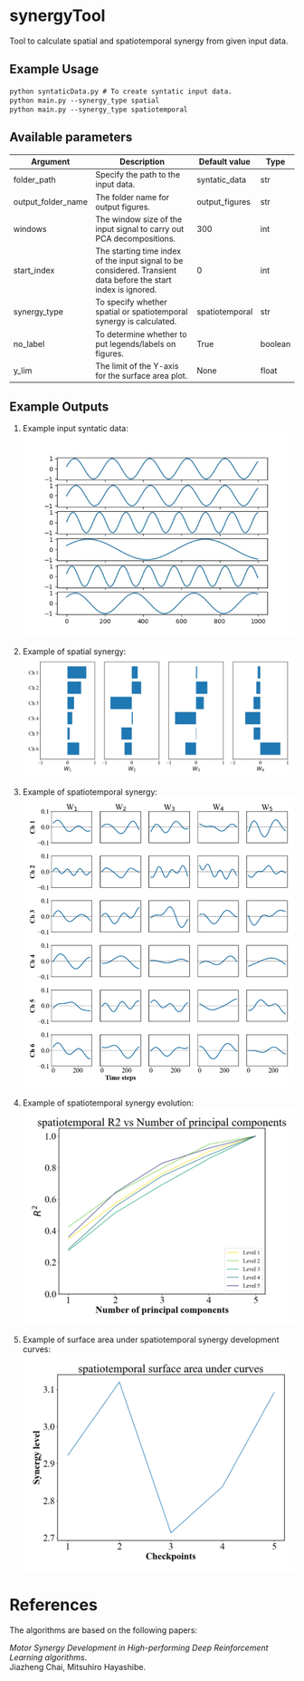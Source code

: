 # synergyTool
Tool to calculate spatial and spatiotemporal synergy from given input data.


## Example Usage

```
python syntaticData.py # To create syntatic input data.
python main.py --synergy_type spatial
python main.py --synergy_type spatiotemporal 
```
## Available parameters


| Argument | Description | Default&nbsp;value | Type |
| -------- | ----------- | ------------------ | ---- |
| folder_path | Specify the path to the input data. | syntatic_data | str |
| output_folder_name | The folder name for output figures.  | output_figures | str |
| windows | The window size of the input signal to carry out PCA decompositions.| 300 | int |
| start_index | The starting time index of the input signal to be considered. Transient data before the start index is ignored. | 0 | int |
| synergy_type | To specify whether spatial or spatiotemporal synergy is calculated. | spatiotemporal | str |
| no_label |  To determine whether to put legends/labels on figures. | True | boolean |
| y_lim |  The limit of the Y-axis for the surface area plot. | None | float |


## Example Outputs
1) Example input syntatic data:
![plot](./example_figures/example_signals.jpg)

2) Example of spatial synergy:
![plot](./example_figures/PCA_components_4.jpg)
   
3) Example of spatiotemporal synergy:
![plot](./example_figures/PCA_components_5.jpg)
   
4) Example of spatiotemporal synergy evolution:
![plot](./example_figures/syntatic_data_spatiotemporal_synergy_windows_300_start_0_labeled.png)
   
5) Example of surface area under spatiotemporal synergy development curves:
![plot](./example_figures/syntatic_data_spatiotemporal_synergy_level_windows_300_start_0.png)
   

# References
The algorithms are based on the following papers:

*Motor Synergy Development in High-performing Deep Reinforcement Learning algorithms*.</br>
Jiazheng Chai, Mitsuhiro Hayashibe.</br>
